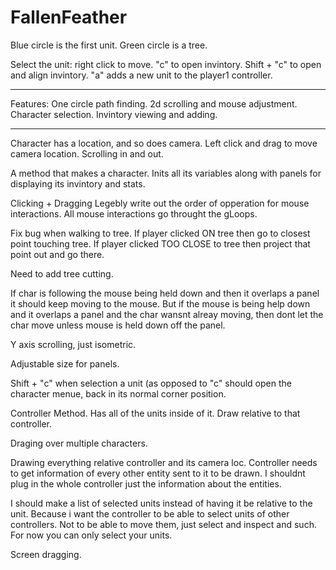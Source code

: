 FallenFeather
=============

Blue circle is the first unit.
Green circle is a tree.

Select the unit:
right click to move.
"c" to open invintory.
Shift + "c" to open and align invintory.
"a" adds a new unit to the player1 controller.


************

Features:
One circle path finding.
2d scrolling and mouse adjustment.
Character selection.
Invintory viewing and adding.

************


Character has a location, and so does camera. Left click and drag to move camera location.
Scrolling in and out.

A method that makes a character. Inits all its variables along with panels for displaying its invintory and stats.


Clicking + Dragging
Legebly write out the order of opperation for mouse interactions.
All mouse interactions go throught the gLoops.

Fix bug when walking to tree.
If player clicked ON tree then go to closest point touching tree.
If player clicked TOO CLOSE to tree then project that point out and go there.

Need to add tree cutting.

If char is following the mouse being held down and then it overlaps a panel it should keep moving to the mouse. But if the mouse is being help down and it overlaps a panel and the char wansnt alreay moving, then dont let the char move unless mouse is held down off the panel.

Y axis scrolling, just isometric.

Adjustable size for panels.

Shift + "c" when selection a unit (as opposed to "c" should open the character menue, back in its normal corner position.

Controller Method. Has all of the units inside of it. Draw relative to that controller.

Draging over multiple characters.

Drawing everything relative controller and its camera loc.
Controller needs to get information of every other entity sent to it to be drawn.
I shouldnt plug in the whole controller just the information about the entities.

I should make a list of selected units instead of having it be relative to the unit. Because i want the controller to be able to select units of other controllers. Not to be able to move them, just select and inspect and such.
For now you can only select your units.

Screen dragging.







